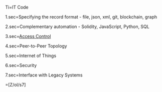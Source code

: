 Ti=IT Code

1.sec=Specifying the record format - file, json, xml, git, blockchain, graph

2.sec=Complementary automation - Solidity, JavaScript, Python, SQL

3.sec=<a href="index.php?action=source&file=S/About/Conference/Stack/Sharing_0.md">Access Control</a>

4.sec=Peer-to-Peer Topology

5.sec=Internet of Things

6.sec=Security

7.sec=Interface with Legacy Systems

=[Z/ol/s7]